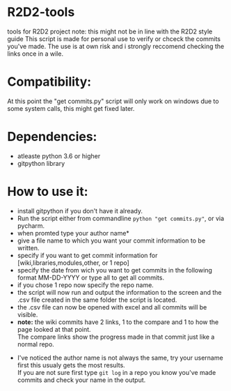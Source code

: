 # R2D2-tools
tools for R2D2 project note: this might not be in line with the R2D2 style guide
This script is made for personal use to verify or chceck the commits you've made. 
The use is at own risk and i strongly reccomend checking the links once in a wile.

# Compatibility:
At this point the "get commits.py" script will only work on windows due to some system calls, this might get fixed later.


# Dependencies:
- atleaste python 3.6 or higher
- gitpython library 

# How to use it:
- install gitpython if you don't have it already.
- Run the script either from commandline `python "get commits.py"`, or via pycharm.
- when promted type your author name*
- give a file name to which you want your commit information to be written.
- specify if you want to get commit information for [wiki,libraries,modules,other, or 1 repo]
- specify the date from wich you want to get commits in the following format MM-DD-YYYY or type all to get all commits.
- if you chose 1 repo now specify the repo name.
- the script will now run and output the information to the screen and the .csv file created in the same folder the script is located.
- the .csv file can now be opened with excel and all commits will be visible. 
- **note:** the wiki commits have 2 links, 1 to the compare and 1 to how the page looked at that point. <br>
The compare links show the progress made in that commit just like a normal repo.

* I've noticed the author name is not always the same, try your username first this usualy gets the most results. <br>
If you are not sure first type `git log` in a repo you know you've made commits and check your name in the output.